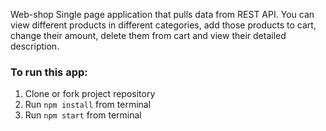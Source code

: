 Web-shop Single page application that pulls data from REST API. You can view different products in different categories, add those products to cart, change their amount, delete them from cart and view their detailed description.

<!-- To see how this Single Page Application works click here >>> [Web-shop](https://slobodanstojkovic.github.io/web-shop/)
 -->

### To run this app:
1. Clone or fork project repository
2. Run `npm install` from terminal
3. Run `npm start` from terminal

